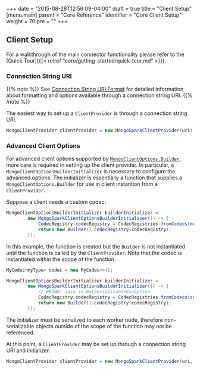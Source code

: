 +++
date = "2015-08-28T12:56:09-04:00"
draft = true
title = "Client Setup"
[menu.main]
  parent = "Core Reference"
  identifier = "Core Client Setup"
  weight = 70
  pre = "<i class='fa'></i>"
+++

## Client Setup

For a walkthrough of the main connector functionality please refer to the
[Quick Tour]({{< relref "core/getting-started/quick-tour.md" >}}).

### Connection String URI

{{% note %}}
See [Connection String URI Format](https://docs.mongodb.org/v3.0/reference/connection-string/)
for detailed information about formatting and options available through a
connection string URI.
{{% /note %}}

The easiest way to set up a `ClientProvider` is through a connection string URI.

```java
MongoClientProvider clientProvider = new MongoSparkClientProvider(uri);
```

### Advanced Client Options

For advanced client options supported by
[`MongoClientOptions.Builder`](http://api.mongodb.org/java/current/com/mongodb/MongoClientOptions.Builder.html),
more care is required in setting up the client provider. In particular, a
`MongoClientOptionsBuilderInitializer` is necessary to configure the advanced
options. The initializer is essentially a function that supplies a
`MongoClientOptions.Builder` for use in client instantion from a
`ClientProvider`.

Suppose a client needs a custom codec:

```java
MongoClientOptionsBuilderInitializer builderInitializer =
        new MongoSparkClientOptionsBuilderInitializer(() -> {
            CodecRegistry codecRegistry = CodecRegistries.fromCodecs(new MyCodec());
            return new Builder().codecRegistry(codecRegistry);
        });
```

In this example, the function is created but the `Builder` is not instantiated
until the function is called by the `ClientProvider`. Note that the codec is
instantiated *within* the scope of the function.

```java
MyCodec<myType> codec = new MyCodec<>();

MongoClientOptionsBuilderInitializer builderInitializer =
        new MongoSparkClientOptionsBuilderInitializer(() -> {
            // WRONG! java.io.NotSerializableException
            CodecRegistry codecRegistry = CodecRegistries.fromCodecs(codec);
            return new Builder().codecRegistry(codecRegistry);
        });
```

The initializer must be serialized to each worker node, therefore
non-serializable objects outside of the scope of the function may not be
referenced.

At this point, a `ClientProvider` may be set up through a connection string URI
and initializer.

```java
MongoClientProvider clientProvider = new MongoSparkClientProvider(uri, builderInitializer);
```
